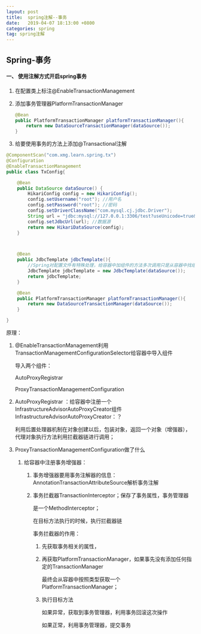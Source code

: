 ```yaml
---
layout: post
title:  spring注解--事务
date:   2019-04-07 18:13:00 +0800
categories: spring
tag: spring注解
---
```




## Spring-事务

#### 一、 使用注解方式开启spring事务

1. 在配置类上标注@EnableTransactionManagement

2. 添加事务管理器PlatformTransactionManager

   ```java
   @Bean
   public PlatformTransactionManager platformTransactionManager(){
       return new DataSourceTransactionManager(dataSource());
   }
   ```

3. 给要使用事务的方法上添加@Transactional注解

```java
@ComponentScan("com.xmg.learn.spring.tx")
@Configuration
@EnableTransactionManagement
public class TxConfig{

    @Bean
    public DataSource dataSource() {
        HikariConfig config = new HikariConfig();
        config.setUsername("root"); //用户名
        config.setPassword("root"); //密码
        config.setDriverClassName("com.mysql.cj.jdbc.Driver");
        String url = "jdbc:mysql://127.0.0.1:3306/test?useUnicode=true&&zeroDateTimeBehavior=convertToNull&useSSL=false&serverTimezone=GMT%2B8";
        config.setJdbcUrl(url); //数据源
        return new HikariDataSource(config);
    }



    @Bean
    public JdbcTemplate jdbcTemplate(){
        //Spring对配置文件有特殊处理，给容器中加组件的方法多次调用只是从容器中找组件而已
        JdbcTemplate jdbcTemplate = new JdbcTemplate(dataSource());
        return jdbcTemplate;
    }

    @Bean
    public PlatformTransactionManager platformTransactionManager(){
        return new DataSourceTransactionManager(dataSource());
    }

}
```



原理：

1. @EnableTransactionManagement利用TransactionManagementConfigurationSelector给容器中导入组件

   导入两个组件：

   AutoProxyRegistrar 

   ProxyTransactionManagementConfiguration

2. AutoProxyRegistrar ：给容器中注册一个InfrastructureAdvisorAutoProxyCreator组件InfrastructureAdvisorAutoProxyCreator：？

   利用后置处理器机制在对象创建以后，包装对象，返回一个对象（增强器），代理对象执行方法利用拦截器链进行调用；

3. ProxyTransactionManagementConfiguration做了什么

   1. 给容器中注册事务增强器：

      1. 事务增强器要用事务注解器的信息：AnnotationTransactionAttributeSource解析事务注解

      2. 事务拦截器TransactionInterceptor；保存了事务属性，事务管理器

         是一个MethodInterceptor；

         在目标方法执行的时候，执行拦截器链

         事务拦截器的作用：

         1. 先获取事务相关的属性，

         2. 再获取PlatformTransactionManager，如果事先没有添加任何指定的TransactionManager

            最终会从容器中按照类型获取一个PlatformTransactionManager；

         3. 执行目标方法

            如果异常，获取到事务管理器，利用事务回滚这次操作

            如果正常，利用事务管理器，提交事务

 